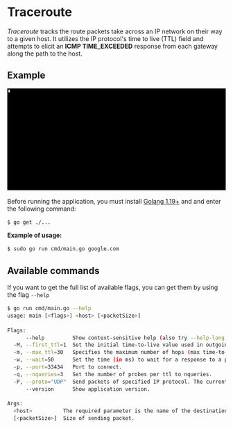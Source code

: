 # Traceroute

*Traceroute* tracks the route packets take across an IP network on their way to a given host. It utilizes the IP protocol's time to live (TTL) field and attempts to elicit an **ICMP TIME_EXCEEDED** response from each gateway along the path to the host.

## Example

![Example](assets/example.gif)

Before running the application, you must install [Golang 1.19+](https://go.dev/dl/) and and enter the following command:

```bash
$ go get ./...
```

**Example of usage:**
```bash
$ sudo go run cmd/main.go google.com
```

## Available commands

If you want to get the full list of available flags, you can get them by using the flag `--help`

```bash
$ go run cmd/main.go --help
usage: main [<flags>] <host> [<packetSize>]

Flags:
      --help         Show context-sensitive help (also try --help-long and --help-man).
  -M, --first_ttl=1  Set the initial time-to-live value used in outgoing probe packets.
  -m, --max_ttl=30   Specifies the maximum number of hops (max time-to-live value) traceroute will probe.
  -w, --wait=50      Set the time (in ms) to wait for a response to a probe.
  -p, --port=33434   Port to connect.
  -q, --nqueries=3   Set the number of probes per ttl to nqueries.
  -P, --proto="UDP"  Send packets of specified IP protocol. The currently supported protocols are: UDP (by default) and ICMP.
      --version      Show application version.

Args:
  <host>          The required parameter is the name of the destination host.
  [<packetSize>]  Size of sending packet.
```